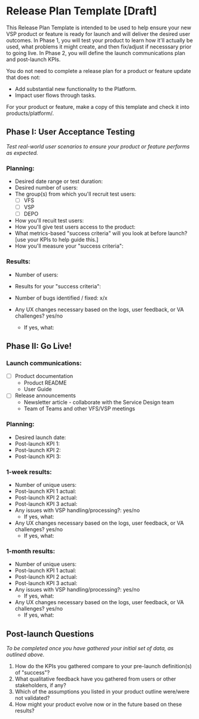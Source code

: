 # Release Plan Template [Draft]
This Release Plan Template is intended to be used to help ensure your new VSP product or feature is ready for launch and will deliver the desired user outcomes. In Phase 1, you will test your product to learn how it'll actually be used, what problems it might create, and then fix/adjust if necesssary prior to going live. In Phase 2, you will define the launch communications plan and post-launch KPIs. 

You do not need to complete a release plan for a product or feature update that does not:

- Add substantial new functionality to the Platform.
- Impact user flows through tasks.

For your product or feature, make a copy of this template and check it into products/platform/<product-name>.

## Phase I: User Acceptance Testing
*Test real-world user scenarios to ensure your product or feature performs as expected.*

### Planning:

- Desired date range or test duration: 
- Desired number of users: 
- The group(s) from which you'll recruit test users:
  - [ ] VFS
  - [ ] VSP
  - [ ] DEPO
- How you'll recuit test users:
- How you'll give test users access to the product: 
- What metrics-based "success criteria" will you look at before launch? [use your KPIs to help guide this.]
- How you'll measure your "success criteria": 

### Results:

- Number of users: 	

- Results for your "success criteria":

- Number of bugs identified / fixed: x/x

- Any UX changes necessary based on the logs, user feedback, or VA challenges? yes/no

  - If yes, what:   

## Phase II: Go Live!

### Launch communications:

- [ ] Product documentation
  - Product README
  - User Guide 
- [ ] Release announcements
  - Newsletter article - collaborate with the Service Design team
  - Team of Teams and other VFS/VSP meetings

### Planning:

- Desired launch date: 
- Post-launch KPI 1:
- Post-launch KPI 2:
- Post-launch KPI 3: 

### 1-week results:

- Number of unique users: 
- Post-launch KPI 1 actual: 
- Post-launch KPI 2 actual: 
- Post-launch KPI 3 actual:
- Any issues with VSP handling/processing?: yes/no
  - If yes, what:
- Any UX changes necessary based on the logs, user feedback, or VA challenges? yes/no
  - If yes, what: 

### 1-month results:

- Number of unique users: 
- Post-launch KPI 1 actual: 
- Post-launch KPI 2 actual: 
- Post-launch KPI 3 actual: 
- Any issues with VSP handling/processing?: yes/no
  - If yes, what:
- Any UX changes necessary based on the logs, user feedback, or VA challenges? yes/no
  - If yes, what: 

## Post-launch Questions

*To be completed once you have gathered your initial set of data, as outlined above.*

1. How do the KPIs you gathered compare to your pre-launch definition(s) of "success"?
2. What qualitative feedback have you gathered from users or other stakeholders, if any?
3. Which of the assumptions you listed in your product outline were/were not validated?
4. How might your product evolve now or in the future based on these results?
